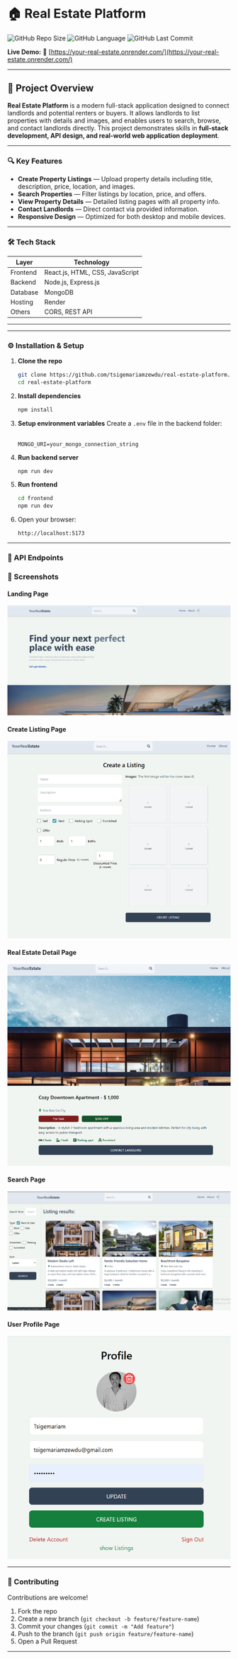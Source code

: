 # 🏠 Real Estate Platform

![GitHub Repo Size](https://img.shields.io/github/repo-size/tsigemariamzewdu/real-estate-platform)
![GitHub Language](https://img.shields.io/github/languages/top/tsigemariamzewdu/real-estate-platform)
![GitHub Last Commit](https://img.shields.io/github/last-commit/tsigemariamzewdu/real-estate-platform)

**Live Demo:** 🔗 [https://your-real-estate.onrender.com/](https://your-real-estate.onrender.com/)

---

## 🚀 Project Overview

**Real Estate Platform** is a modern full-stack application designed to connect landlords and potential renters or buyers.
It allows landlords to list properties with details and images, and enables users to search, browse, and contact landlords directly.
This project demonstrates skills in **full-stack development, API design, and real-world web application deployment**.

---

### 🔍 Key Features

* **Create Property Listings** — Upload property details including title, description, price, location, and images.
* **Search Properties** — Filter listings by location, price, and offers.
* **View Property Details** — Detailed listing pages with all property info.
* **Contact Landlords** — Direct contact via provided information.
* **Responsive Design** — Optimized for both desktop and mobile devices.

---

### 🛠 Tech Stack

| Layer    | Technology                      |
| -------- | ------------------------------- |
| Frontend | React.js, HTML, CSS, JavaScript |
| Backend  | Node.js, Express.js             |
| Database | MongoDB                         |
| Hosting  | Render                          |
| Others   | CORS, REST API                  |

---


---

### ⚙ Installation & Setup

1. **Clone the repo**

   ```bash
   git clone https://github.com/tsigemariamzewdu/real-estate-platform.git
   cd real-estate-platform
   ```

2. **Install dependencies**

   ```bash
   npm install
   ```

3. **Setup environment variables**
   Create a `.env` file in the backend folder:

   ```
   
   MONGO_URI=your_mongo_connection_string
   ```

4. **Run backend server**

   ```bash
   npm run dev
   ```

5. **Run frontend**

   ```bash
   cd frontend
   npm run dev
   ```

6. Open your browser:

   ```
   http://localhost:5173
   ```

---

### 📜 API Endpoints




### 📸 Screenshots

#### Landing Page
![Landing Page](docs/screenshots/landing.png)

#### Create Listing Page
![Create Listing](docs/screenshots/createlisting.png)

#### Real Estate Detail Page
![Real Estate Detail Page](docs/screenshots/realstatedetailpage.png)

#### Search Page
![Search Page](docs/screenshots/searchpage.png)

#### User Profile Page
![User Profile Page](docs/screenshots/userprofile.png)





---

### 🤝 Contributing

Contributions are welcome!

1. Fork the repo
2. Create a new branch (`git checkout -b feature/feature-name`)
3. Commit your changes (`git commit -m "Add feature"`)
4. Push to the branch (`git push origin feature/feature-name`)
5. Open a Pull Request

---



